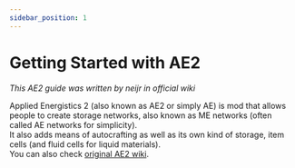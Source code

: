 ```yaml
---
sidebar_position: 1
---
```


# Getting Started with AE2

_This AE2 guide was written by neijr in official wiki_

Applied Energistics 2 (also known as AE2 or simply AE) is mod that allows people
to create storage networks, also known as ME networks (often called AE networks
for simplicity).  
It also adds means of autocrafting as well as its own kind of storage, item
cells (and fluid cells for liquid materials).  
You can also check
[original AE2 wiki](https://guide.appliedenergistics.org/1.18/getting-started).
